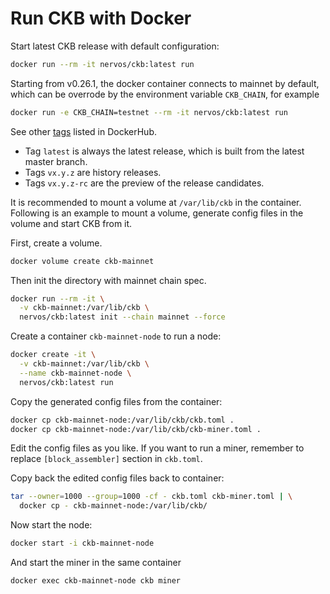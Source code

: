 # Run CKB with Docker

Start latest CKB release with default configuration:

```bash
docker run --rm -it nervos/ckb:latest run
```

Starting from v0.26.1, the docker container connects to mainnet by default,
which can be overrode by the environment variable `CKB_CHAIN`, for example


```bash
docker run -e CKB_CHAIN=testnet --rm -it nervos/ckb:latest run
```

See other
[tags](https://hub.docker.com/r/nervos/ckb/tags)
listed in DockerHub.

-   Tag `latest` is always the latest release, which is built from the latest
    master branch.
-   Tags `vx.y.z` are history releases.
-   Tags `vx.y.z-rc` are the preview of the release candidates.

It is recommended to mount a volume at `/var/lib/ckb` in the container.
Following is an example to mount a volume, generate config files in the volume
and start CKB from it.

First, create a volume.

```bash
docker volume create ckb-mainnet
```

Then init the directory with mainnet chain spec.

```bash
docker run --rm -it \
  -v ckb-mainnet:/var/lib/ckb \
  nervos/ckb:latest init --chain mainnet --force
```

Create a container `ckb-mainnet-node` to run a node:

```bash
docker create -it \
  -v ckb-mainnet:/var/lib/ckb \
  --name ckb-mainnet-node \
  nervos/ckb:latest run
```

Copy the generated config files from the container:

```bash
docker cp ckb-mainnet-node:/var/lib/ckb/ckb.toml .
docker cp ckb-mainnet-node:/var/lib/ckb/ckb-miner.toml .
```

Edit the config files as you like. If you want to run a miner, remember to
replace `[block_assembler]` section in `ckb.toml`.

Copy back the edited config files back to container:

```bash
tar --owner=1000 --group=1000 -cf - ckb.toml ckb-miner.toml | \
  docker cp - ckb-mainnet-node:/var/lib/ckb/
```

Now start the node:

```bash
docker start -i ckb-mainnet-node
```

And start the miner in the same container

```bash
docker exec ckb-mainnet-node ckb miner
```
